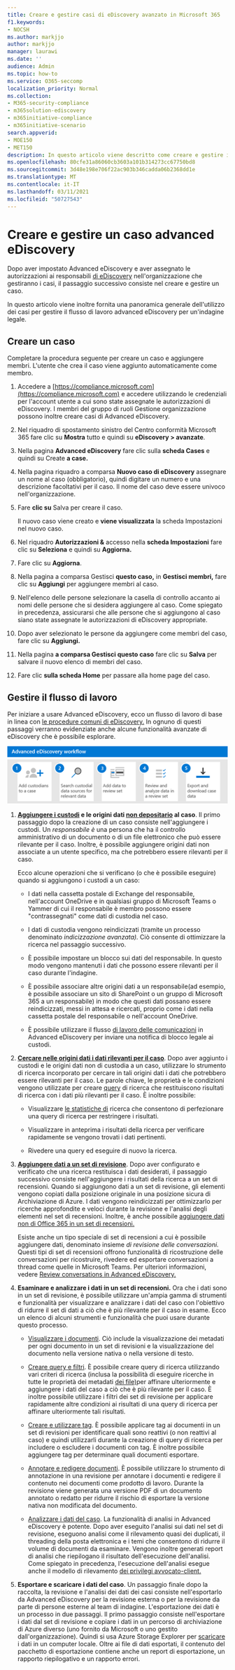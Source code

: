 ```yaml
---
title: Creare e gestire casi di eDiscovery avanzato in Microsoft 365
f1.keywords:
- NOCSH
ms.author: markjjo
author: markjjo
manager: laurawi
ms.date: ''
audience: Admin
ms.topic: how-to
ms.service: O365-seccomp
localization_priority: Normal
ms.collection:
- M365-security-compliance
- m365solution-ediscovery
- m365initiative-compliance
- m365initiative-scenario
search.appverid:
- MOE150
- MET150
description: In questo articolo viene descritto come creare e gestire i casi di Advanced eDiscovery. Il primo passaggio consiste nel creare un caso e iniziare a usare funzionalità e funzionalità avanzate di eDiscovery.
ms.openlocfilehash: 80cfe31a86060cb3603a101b314273cc67750bd8
ms.sourcegitcommit: 3d48e198e706f22ac903b346cadda06b2368dd1e
ms.translationtype: MT
ms.contentlocale: it-IT
ms.lasthandoff: 03/11/2021
ms.locfileid: "50727543"
---
```

# <a name="create-and-manage-an-advanced-ediscovery-case"></a>Creare e gestire un caso advanced eDiscovery

Dopo aver impostato Advanced eDiscovery e aver assegnato le autorizzazioni ai responsabili [di eDiscovery](get-started-with-advanced-ediscovery.md#step-2-assign-ediscovery-permissions) nell'organizzazione che gestiranno i casi, il passaggio successivo consiste nel creare e gestire un caso.

In questo articolo viene inoltre fornita una panoramica generale dell'utilizzo dei casi per gestire il flusso di lavoro advanced eDiscovery per un'indagine legale.

## <a name="create-a-case"></a>Creare un caso

Completare la procedura seguente per creare un caso e aggiungere membri. L'utente che crea il caso viene aggiunto automaticamente come membro.

1. Accedere a [https://compliance.microsoft.com](https://compliance.microsoft.com) e accedere utilizzando le credenziali per l'account utente a cui sono state assegnate le autorizzazioni di eDiscovery. I membri del gruppo di ruoli Gestione organizzazione possono inoltre creare casi di Advanced eDiscovery.

2. Nel riquadro di spostamento sinistro del Centro conformità Microsoft 365 fare clic su **Mostra** tutto e quindi su **eDiscovery > avanzate**.

3. Nella pagina **Advanced eDiscovery** fare clic sulla **scheda Cases** e quindi su Create **a case.**

4. Nella pagina riquadro a comparsa **Nuovo caso di eDiscovery** assegnare un nome al caso (obbligatorio), quindi digitare un numero e una descrizione facoltativi per il caso. Il nome del caso deve essere univoco nell'organizzazione.

5. Fare **clic su** Salva per creare il caso.

   Il nuovo caso viene creato e **viene visualizzata** la scheda Impostazioni nel nuovo caso.

6. Nel riquadro **Autorizzazioni &** accesso nella **scheda Impostazioni** fare clic su **Seleziona** e quindi su **Aggiorna.**

7. Fare clic su **Aggiorna**.

8. Nella pagina a comparsa Gestisci **questo caso,** in **Gestisci membri,** fare clic su **Aggiungi** per aggiungere membri al caso.

9. Nell'elenco delle persone selezionare la casella di controllo accanto ai nomi delle persone che si desidera aggiungere al caso. Come spiegato in precedenza, assicurarsi che alle persone che si aggiungono al caso siano state assegnate le autorizzazioni di eDiscovery appropriate.

10. Dopo aver selezionato le persone da aggiungere come membri del caso, fare clic su **Aggiungi.**

11. Nella pagina **a comparsa Gestisci questo caso** fare clic su **Salva** per salvare il nuovo elenco di membri del caso.

12. Fare clic **sulla scheda Home** per passare alla home page del caso.

## <a name="manage-the-workflow"></a>Gestire il flusso di lavoro

Per iniziare a usare Advanced eDiscovery, ecco un flusso di lavoro di base in linea con [le procedure comuni di eDiscovery.](advanced-ediscovery-edrm.md) In ognuno di questi passaggi verranno evidenziate anche alcune funzionalità avanzate di eDiscovery che è possibile esplorare.

![Flusso di lavoro advanced eDiscovery](../media/AeDWorkflow.png)

1. **[Aggiungere i custodi](add-custodians-to-case.md) e le origini dati [non depositario](non-custodial-data-sources.md) al caso**. Il primo passaggio dopo la creazione di un caso consiste nell'aggiungere i custodi. Un *responsabile è* una persona che ha il controllo amministrativo di un documento o di un file elettronico che può essere rilevante per il caso. Inoltre, è possibile aggiungere origini dati non associate a un utente specifico, ma che potrebbero essere rilevanti per il caso.

   Ecco alcune operazioni che si verificano (o che è possibile eseguire) quando si aggiungono i custodi a un caso:

   - I dati nella cassetta postale di Exchange del responsabile, nell'account OneDrive e in qualsiasi gruppo di Microsoft Teams o Yammer di cui il responsabile è membro possono essere "contrassegnati" come dati di custodia nel caso.
  
   - I dati di custodia vengono reindicizzati (tramite un processo denominato *indicizzazione avanzata).* Ciò consente di ottimizzare la ricerca nel passaggio successivo.
  
   - È possibile impostare un blocco sui dati del responsabile. In questo modo vengono mantenuti i dati che possono essere rilevanti per il caso durante l'indagine.
  
   - È possibile associare altre origini dati a un responsabile(ad esempio, è possibile associare un sito di SharePoint o un gruppo di Microsoft 365 a un responsabile) in modo che questi dati possano essere reindicizzati, messi in attesa e ricercati, proprio come i dati nella cassetta postale del responsabile o nell'account OneDrive.

   - È possibile utilizzare il flusso [di lavoro delle comunicazioni](managing-custodian-communications.md) in Advanced eDiscovery per inviare una notifica di blocco legale ai custodi.

2. **[Cercare nelle origini dati i dati rilevanti per il caso](collecting-data-for-ediscovery.md)**. Dopo aver aggiunto i custodi e le origini dati non di custodia a un caso, utilizzare lo strumento di ricerca incorporato per cercare in tali origini dati i dati che potrebbero essere rilevanti per il caso. Le parole chiave, le proprietà e le condizioni vengono utilizzate per creare [query](building-search-queries.md) di ricerca che restituiscono risultati di ricerca con i dati più rilevanti per il caso. È inoltre possibile:

   - Visualizzare [le statistiche di](search-statistics-in-advanced-ediscovery.md) ricerca che consentono di perfezionare una query di ricerca per restringere i risultati.

   - Visualizzare in anteprima i risultati della ricerca per verificare rapidamente se vengono trovati i dati pertinenti.

   - Rivedere una query ed eseguire di nuovo la ricerca.

3. **[Aggiungere dati a un set di revisione](add-data-to-review-set.md)**. Dopo aver configurato e verificato che una ricerca restituisca i dati desiderati, il passaggio successivo consiste nell'aggiungere i risultati della ricerca a un set di recensioni. Quando si aggiungono dati a un set di revisione, gli elementi vengono copiati dalla posizione originale in una posizione sicura di Archiviazione di Azure. I dati vengono reindicizzati per ottimizzarlo per ricerche approfondite e veloci durante la revisione e l'analisi degli elementi nel set di recensioni. Inoltre, è anche possibile [aggiungere dati non di Office 365 in un set di recensioni.](load-non-office-365-data-into-a-review-set.md)

   Esiste anche un tipo speciale di set di recensioni a cui è possibile aggiungere dati, denominato insieme *di revisione delle conversazioni.* Questi tipi di set di recensioni offrono funzionalità di ricostruzione delle conversazioni per ricostruire, rivedere ed esportare conversazioni a thread come quelle in Microsoft Teams. Per ulteriori informazioni, vedere [Review conversations in Advanced eDiscovery.](conversation-review-sets.md)

4. **Esaminare e analizzare i dati in un set di recensioni.** Ora che i dati sono in un set di revisione, è possibile utilizzare un'ampia gamma di strumenti e funzionalità per visualizzare e analizzare i dati del caso con l'obiettivo di ridurre il set di dati a ciò che è più rilevante per il caso in esame. Ecco un elenco di alcuni strumenti e funzionalità che puoi usare durante questo processo.

   - [Visualizzare i documenti](view-documents-in-review-set.md). Ciò include la visualizzazione dei metadati per ogni documento in un set di revisioni e la visualizzazione del documento nella versione nativa o nella versione di testo.

   - [Creare query e filtri](review-set-search.md). È possibile creare query di ricerca utilizzando vari criteri di ricerca (inclusa la possibilità di eseguire ricerche in tutte le proprietà dei metadati [dei file)](document-metadata-fields-in-advanced-ediscovery.md)per affinare ulteriormente e aggiungere i dati del caso a ciò che è più rilevante per il caso. È inoltre possibile utilizzare i filtri dei set di revisione per applicare rapidamente altre condizioni ai risultati di una query di ricerca per affinare ulteriormente tali risultati. 

   - [Creare e utilizzare tag](tagging-documents.md). È possibile applicare tag ai documenti in un set di revisioni per identificare quali sono reattivi (o non reattivi al caso) e quindi utilizzarli durante la creazione di query di ricerca per includere o escludere i documenti con tag. È inoltre possibile aggiungere tag per determinare quali documenti esportare.

   - [Annotare e redigere documenti](view-documents-in-review-set.md#annotate-view). È possibile utilizzare lo strumento di annotazione in una revisione per annotare i documenti e redigere il contenuto nei documenti come prodotto di lavoro. Durante la revisione viene generata una versione PDF di un documento annotato o redatto per ridurre il rischio di esportare la versione nativa non modificata del documento.

   - [Analizzare i dati del caso](analyzing-data-in-review-set.md). La funzionalità di analisi in Advanced eDiscovery è potente. Dopo aver eseguito l'analisi sui dati nel set di revisione, eseguono analisi come il rilevamento quasi dei duplicati, il threading della posta elettronica e i temi che consentono di ridurre il volume di documenti da esaminare. Vengono inoltre generati report di analisi che riepilogano il risultato dell'esecuzione dell'analisi. Come spiegato in precedenza, l'esecuzione dell'analisi esegue anche il modello di rilevamento [dei privilegi avvocato-client.](attorney-privilege-detection.md#use-the-attorney-client-privilege-detection-model)

5. **Esportare e scaricare i dati del caso**. Un passaggio finale dopo la raccolta, la revisione e l'analisi dei dati dei casi consiste nell'esportarlo da Advanced eDiscovery per la revisione esterna o per la revisione da parte di persone esterne al team di indagine. L'esportazione dei dati è un processo in due passaggi. Il primo passaggio [](export-documents-from-review-set.md) consiste nell'esportare i dati dal set di revisione e copiare i dati in un percorso di archiviazione di Azure diverso (uno fornito da Microsoft o uno gestito dall'organizzazione). Quindi si usa Azure Storage Explorer per [scaricare](download-export-jobs.md) i dati in un computer locale. Oltre ai file di dati esportati, il contenuto del pacchetto di esportazione contiene anche un report di esportazione, un rapporto riepilogativo e un rapporto errori.
